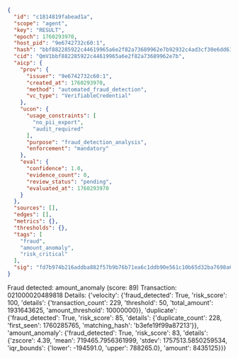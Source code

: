 ```json
{
  "id": "c1814819fabead1a",
  "scope": "agent",
  "key": "RESULT",
  "epoch": 1760293970,
  "host_pid": "9e6742732c60:1",
  "hash": "bbf882285922c44619965a6e2f82a73689962e7b92932c4ad3cf30e6dd61ed9e",
  "cid": "QmV1bbf882285922c44619965a6e2f82a73689962e7b",
  "aicp": {
    "prov": {
      "issuer": "9e6742732c60:1",
      "created_at": 1760293970,
      "method": "automated_fraud_detection",
      "vc_type": "VerifiableCredential"
    },
    "ucon": {
      "usage_constraints": [
        "no_pii_export",
        "audit_required"
      ],
      "purpose": "fraud_detection_analysis",
      "enforcement": "mandatory"
    },
    "eval": {
      "confidence": 1.0,
      "evidence_count": 0,
      "review_status": "pending",
      "evaluated_at": 1760293970
    }
  },
  "sources": [],
  "edges": [],
  "metrics": {},
  "thresholds": {},
  "tags": [
    "fraud",
    "amount_anomaly",
    "risk_critical"
  ],
  "sig": "fd7b974b216addba882f57b9b76b71ea6c1ddb90e561c10b65d32ba7698a6df1"
}
```

Fraud detected: amount_anomaly (score: 89)
Transaction: 021000020489818
Details: {'velocity': {'fraud_detected': True, 'risk_score': 100, 'details': {'transaction_count': 229, 'threshold': 50, 'total_amount': 1931643625, 'amount_threshold': 10000000}}, 'duplicate': {'fraud_detected': True, 'risk_score': 85, 'details': {'duplicate_count': 228, 'first_seen': 1760285765, 'matching_hash': 'b3efe19f99a87213'}}, 'amount_anomaly': {'fraud_detected': True, 'risk_score': 83, 'details': {'zscore': 4.39, 'mean': 719465.7956361999, 'stdev': 1757513.5850259534, 'iqr_bounds': {'lower': -194591.0, 'upper': 788265.0}, 'amount': 8435125}}}